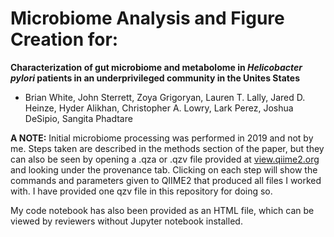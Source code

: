 # Microbiome Analysis and Figure Creation for: 
**Characterization of gut microbiome and metabolome in *Helicobacter pylori* patients in an underprivileged community in the Unites States**
- Brian White, John Sterrett, Zoya Grigoryan, Lauren T. Lally, Jared D. Heinze, Hyder Alikhan, Christopher A. Lowry, Lark Perez, Joshua DeSipio, Sangita Phadtare


**A NOTE:** Initial microbiome processing was performed in 2019 and not by me. Steps taken are described in the methods section of the paper, but they can also be seen by opening a .qza or .qzv file provided at [view.qiime2.org](view.qiime2.org) and looking under the provenance tab. Clicking on each step will show the commands and parameters given to QIIME2 that produced all files I worked with. I have provided one qzv file in this repository for doing so.

My code notebook has also been provided as an HTML file, which can be viewed by reviewers without Jupyter notebook installed.
